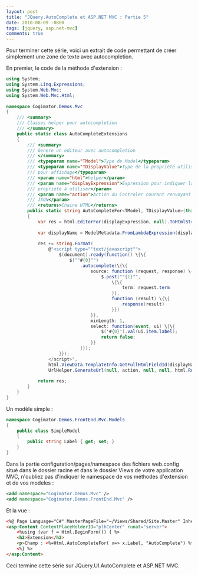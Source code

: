 ```yaml
---
layout: post
title: "JQuery.AutoComplete et ASP.NET MVC : Partie 5"
date: 2010-08-09 -0800
tags: [jquery, asp.net-mvc]
comments: true
---
```


Pour terminer cette série, voici un extrait de code permettant de créer simplement une zone de texte avec autocompletion.

En premier, le code de la méthode d'extension :

```` csharp
using System;
using System.Linq.Expressions;
using System.Web.Mvc;
using System.Web.Mvc.Html;
 
namespace Cogimator.Demos.Mvc
{
    /// <summary>
    /// Classes helper pour autocompletion
    /// </summary>
    public static class AutoCompleteExtensions
    {
        /// <summary>
        /// Genere un editeur avec autocompletion
        /// </summary>
        /// <typeparam name="TModel">Type de Model</typeparam>
        /// <typeparam name="TDisplayValue">Type de la propriété utilisée 
        /// pour affichage</typeparam>
        /// <param name="html">helper</param>
        /// <param name="displayExpression">Expression pour indiquer la 
        /// propriété à utiliser</param>
        /// <param name="action">Action du Controler courant renvoyant du 
        /// JSON</param>
        /// <returns>Chaine HTML</returns>
        public static string AutoCompleteFor<TModel, TDisplayValue>(this HtmlHelper<TModel> html, Expression<Func<TModel, TDisplayValue>> displayExpression, string action)
        {
            var res = html.EditorFor(displayExpression, null).ToHtmlString();
 
            var displayName = ModelMetadata.FromLambdaExpression(displayExpression, html.ViewData).PropertyName;
 
            res += string.Format(
                @"<script type=""text/javascript"">
                    $(document).ready(function() \{\{
                        $(""#{0}"")
                            .autocomplete(\{\{
                                source: function (request, response) \{\{
                                    $.post(""{1}"",
                                        \{\{
                                            term: request.term
                                        }}, 
                                        function (result) \{\{
                                            response(result)
                                        }})
                                }},
                                minLength: 1,
                                select: function(event, ui) \{\{
                                    $('#{0}').val(ui.item.label);
                                    return false;
                                }}
                            }});
                    }});
                </script>",
                html.ViewData.TemplateInfo.GetFullHtmlFieldId(displayName),
                UrlHelper.GenerateUrl(null, action, null, null, html.RouteCollection, html.ViewContext.RequestContext, true));
 
            return res;
        }
    }
}
````

Un modèle simple :

```` csharp
namespace Cogimator.Demos.FrontEnd.Mvc.Models
{
    public class SimpleModel
    {
        public string Label { get; set; }
    }
}
````

Dans la partie configuration/pages/namespace des fichiers web.config situé dans le dossier racine et dans le dossier Views de votre application MVC, n'oubliez pas d'indiquer le namespace de vos méthodes d'extension et de vos modeles :

```` xml
<add namespace="Cogimator.Demos.Mvc" />
<add namespace="Cogimator.Demos.FrontEnd.Mvc" />
````

Et la vue :

```` html
<%@ Page Language="C#" MasterPageFile="~/Views/Shared/Site.Master" Inherits="System.Web.Mvc.ViewPage<SimpleModel>" %>
<asp:Content ContentPlaceHolderID="plhCenter" runat="server">
    <%using (var f = Html.BeginForm()) { %>
    <h2>Extension</h2>
    <p>Champ : <%=Html.AutoCompleteFor( x=> x.Label, "AutoComplete") %></p>
    <%} %> 
</asp:Content>
````

Ceci termine cette série sur JQuery.UI.AutoComplete et ASP.NET MVC.